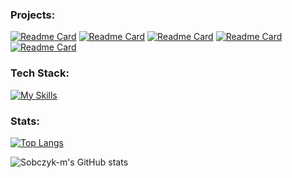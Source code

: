 ### Projects:
[![Readme Card](https://github-readme-stats.vercel.app/api/pin/?username=sobczyk-m&repo=calculator&theme=ayu-mirage)](https://github.com/anuraghazra/github-readme-stats)
[![Readme Card](https://github-readme-stats.vercel.app/api/pin/?username=sobczyk-m&repo=sobczyk-m.github.io&theme=ayu-mirage)](https://github.com/anuraghazra/github-readme-stats)
[![Readme Card](https://github-readme-stats.vercel.app/api/pin/?username=sobczyk-m&repo=Drum-Machine&theme=ayu-mirage)](https://github.com/anuraghazra/github-readme-stats)
[![Readme Card](https://github-readme-stats.vercel.app/api/pin/?username=sobczyk-m&repo=Quote-Machine&theme=ayu-mirage)](https://github.com/anuraghazra/github-readme-stats)
[![Readme Card](https://github-readme-stats.vercel.app/api/pin/?username=sobczyk-m&repo=Markdown-Previewer&theme=ayu-mirage)](https://github.com/anuraghazra/github-readme-stats)

### Tech Stack:

[![My Skills](https://skillicons.dev/icons?i=react,js,sass,css,html,git&perline=10&theme=dark)](https://skillicons.dev)

### Stats:

[![Top Langs](https://github-readme-stats.vercel.app/api/top-langs/?username=sobczyk-m&layout=compact&theme=ayu-mirage&langs_count=10)](https://github.com/anuraghazra/github-readme-stats)

![Sobczyk-m's GitHub stats](https://github-readme-stats.vercel.app/api?username=sobczyk-m&show_icons=true&theme=ayu-mirage&hide=stars,prs,issues,contribs&count_private=true)

<!--
**sobczyk-m/sobczyk-m** is a ✨ _special_ ✨ repository because its `README.md` (this file) appears on your GitHub profile.

Here are some ideas to get you started:

- 🔭 I’m currently working on ...
- 🌱 I’m currently learning ...
- 👯 I’m looking to collaborate on ...
- 🤔 I’m looking for help with ...
- 💬 Ask me about ...
- 📫 How to reach me: ...
- 😄 Pronouns: ...
- ⚡ Fun fact: ...
-->
